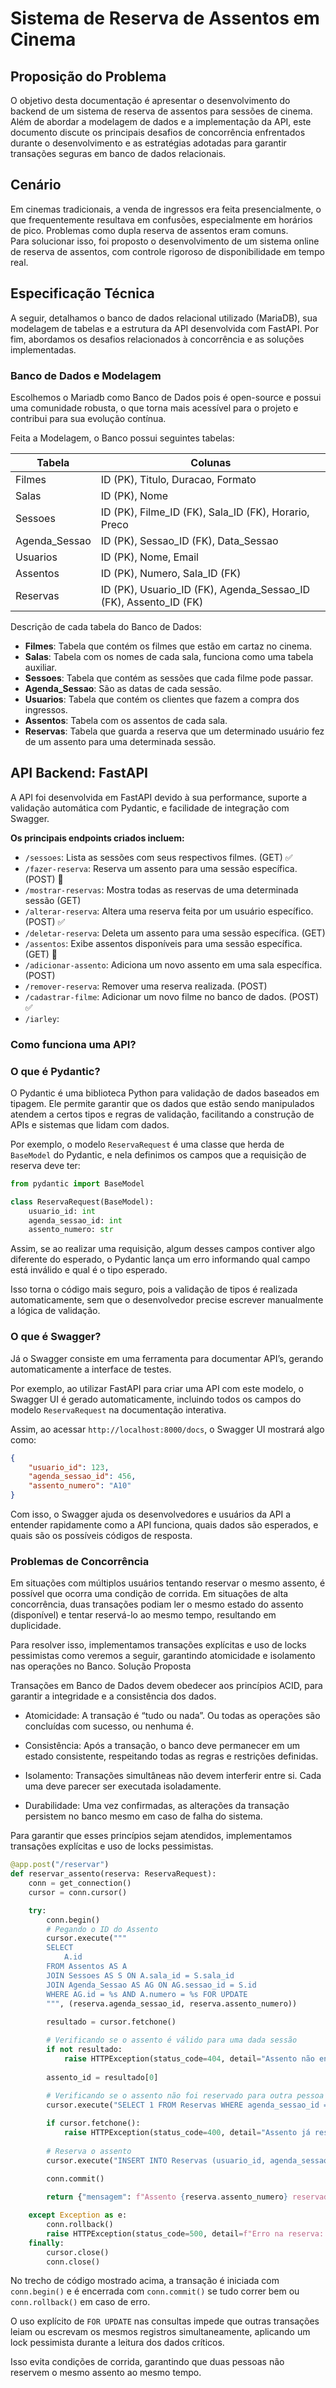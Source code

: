 # Sistema de Reserva de Assentos em Cinema 

## Proposição do Problema

O objetivo desta documentação é apresentar o desenvolvimento do backend de um sistema de reserva de assentos para sessões de cinema. Além de abordar a modelagem de dados e a implementação da API, este documento discute os principais desafios de concorrência enfrentados durante o desenvolvimento e as estratégias adotadas para garantir transações seguras em banco de dados relacionais.

## Cenário

Em cinemas tradicionais, a venda de ingressos era feita presencialmente, o que frequentemente resultava em confusões, especialmente em horários de pico. Problemas como dupla reserva de assentos eram comuns.  
Para solucionar isso, foi proposto o desenvolvimento de um sistema online de reserva de assentos, com controle rigoroso de disponibilidade em tempo real. 

## Especificação Técnica

A seguir, detalhamos o banco de dados relacional utilizado (MariaDB), sua modelagem de tabelas e a estrutura da API desenvolvida com FastAPI. Por fim, abordamos os desafios relacionados à concorrência e as soluções implementadas.

### Banco de Dados e Modelagem

Escolhemos o Mariadb como Banco de Dados pois é open-source e possui uma comunidade robusta, o que torna mais acessível para o projeto e contribui para sua evolução contínua.

Feita a Modelagem, o Banco possui seguintes tabelas:

| Tabela          | Colunas                                                          |
|-----------------|------------------------------------------------------------------|
| Filmes          | ID (PK), Titulo, Duracao, Formato                                |
| Salas           | ID (PK), Nome                                                    |
| Sessoes         | ID (PK), Filme_ID (FK), Sala_ID (FK), Horario, Preco             |
| Agenda_Sessao   | ID (PK), Sessao_ID (FK), Data_Sessao                             |
| Usuarios        | ID (PK), Nome, Email                                             |
| Assentos        | ID (PK), Numero, Sala_ID (FK)                                    |
| Reservas        | ID (PK), Usuario_ID (FK), Agenda_Sessao_ID (FK), Assento_ID (FK) |

Descrição de cada tabela do Banco de Dados:

- **Filmes**: Tabela que contém os filmes que estão em cartaz no cinema.  
- **Salas**: Tabela com os nomes de cada sala, funciona como uma tabela auxiliar.  
- **Sessoes**: Tabela que contém as sessões que cada filme pode passar.  
- **Agenda_Sessao**: São as datas de cada sessão.  
- **Usuarios**: Tabela que contém os clientes que fazem a compra dos ingressos.  
- **Assentos**: Tabela com os assentos de cada sala.  
- **Reservas**: Tabela que guarda a reserva que um determinado usuário fez de um assento para uma determinada sessão.


## API Backend: FastAPI

A API foi desenvolvida em FastAPI devido à sua performance, suporte a validação automática com Pydantic, e facilidade de integração com Swagger. 

**Os principais endpoints criados incluem:**

- `/sessoes`: Lista as sessões com seus respectivos filmes. (GET) ✅  
- `/fazer-reserva`: Reserva um assento para uma sessão específica. (POST) 🔄  
- `/mostrar-reservas`: Mostra todas as reservas de uma determinada sessão (GET)  
- `/alterar-reserva`: Altera uma reserva feita por um usuário específico. (POST) ✅  
- `/deletar-reserva`: Deleta um assento para uma sessão específica. (GET)  
- `/assentos`: Exibe assentos disponíveis para uma sessão específica. (GET) 🔄  
- `/adicionar-assento`: Adiciona um novo assento em uma sala específica. (POST)  
- `/remover-reserva`: Remover uma reserva realizada. (POST)  
- `/cadastrar-filme`: Adicionar um novo filme no banco de dados. (POST) ✅  
- `/iarley`:  


### Como funciona uma API?

### O que é Pydantic?

O Pydantic é uma biblioteca Python para validação de dados baseados em tipagem. Ele permite garantir que os dados que estão sendo manipulados atendem a certos tipos e regras de validação, facilitando a construção de APIs e sistemas que lidam com dados.

Por exemplo, o modelo `ReservaRequest` é uma classe que herda de `BaseModel` do Pydantic, e nela definimos os campos que a requisição de reserva deve ter:

```python
from pydantic import BaseModel

class ReservaRequest(BaseModel):
    usuario_id: int
    agenda_sessao_id: int
    assento_numero: str
```

Assim, se ao realizar uma requisição, algum desses campos contiver algo diferente do esperado, o Pydantic lança um erro informando qual campo está inválido e qual é o tipo esperado.

Isso torna o código mais seguro, pois a validação de tipos é realizada automaticamente, sem que o desenvolvedor precise escrever manualmente a lógica de validação.

### O que é Swagger?

Já o Swagger consiste em uma ferramenta para documentar API’s, gerando automaticamente a interface de testes.

Por exemplo, ao utilizar FastAPI para criar uma API com este modelo, o Swagger UI é gerado automaticamente, incluindo todos os campos do modelo `ReservaRequest` na documentação interativa.

Assim, ao acessar `http://localhost:8000/docs`, o Swagger UI mostrará algo como:

```json
{
    "usuario_id": 123,
    "agenda_sessao_id": 456,
    "assento_numero": "A10"
}
```

Com isso, o Swagger ajuda os desenvolvedores e usuários da API a entender rapidamente como a API funciona, quais dados são esperados, e quais são os possíveis códigos de resposta.

### Problemas de Concorrência

Em situações com múltiplos usuários tentando reservar o mesmo assento, é possível que ocorra uma condição de corrida. Em situações de alta concorrência, duas transações podiam ler o mesmo estado do assento (disponível) e tentar reservá-lo ao mesmo tempo, resultando em duplicidade.

Para resolver isso, implementamos transações explícitas e uso de locks pessimistas como veremos a seguir, garantindo atomicidade e isolamento nas operações no Banco.
Solução Proposta

Transações em Banco de Dados devem obedecer aos princípios ACID, para garantir a integridade e a consistência dos dados.

- Atomicidade: A transação é “tudo ou nada”. Ou todas as operações são concluídas com sucesso, ou nenhuma é.

- Consistência: Após a transação, o banco deve permanecer em um estado consistente, respeitando todas as regras e restrições definidas.

- Isolamento: Transações simultâneas não devem interferir entre si. Cada uma deve parecer ser executada isoladamente.

- Durabilidade: Uma vez confirmadas, as alterações da transação persistem no banco mesmo em caso de falha do sistema.

Para garantir que esses princípios sejam atendidos, implementamos transações explícitas e uso de locks pessimistas.

```python
@app.post("/reservar")
def reservar_assento(reserva: ReservaRequest):
    conn = get_connection()
    cursor = conn.cursor()

    try:
        conn.begin()
        # Pegando o ID do Assento
        cursor.execute("""
        SELECT 
            A.id 
        FROM Assentos AS A 
        JOIN Sessoes AS S ON A.sala_id = S.sala_id 
        JOIN Agenda_Sessao AS AG ON AG.sessao_id = S.id 
        WHERE AG.id = %s AND A.numero = %s FOR UPDATE
        """, (reserva.agenda_sessao_id, reserva.assento_numero))
        
        resultado = cursor.fetchone()

        # Verificando se o assento é válido para uma dada sessão
        if not resultado:
            raise HTTPException(status_code=404, detail="Assento não encontrado para essa sessão.")
        
        assento_id = resultado[0]
        
        # Verificando se o assento não foi reservado para outra pessoa
        cursor.execute("SELECT 1 FROM Reservas WHERE agenda_sessao_id = %s AND assento_id = %s FOR UPDATE", (reserva.agenda_sessao_id, assento_id))

        if cursor.fetchone():
            raise HTTPException(status_code=400, detail="Assento já reservado para essa sessão.")
        
        # Reserva o assento
        cursor.execute("INSERT INTO Reservas (usuario_id, agenda_sessao_id, assento_id) VALUES (%s, %s, %s)", (reserva.usuario_id, reserva.agenda_sessao_id, assento_id))

        conn.commit()
        
        return {"mensagem": f"Assento {reserva.assento_numero} reservado com sucesso para a sessão {reserva.agenda_sessao_id}."}

    except Exception as e:
        conn.rollback()
        raise HTTPException(status_code=500, detail=f"Erro na reserva: {e}")
    finally:
        cursor.close()
        conn.close()
```

No trecho de código mostrado acima, a transação é iniciada com `conn.begin()` e é encerrada com `conn.commit()` se tudo correr bem ou `conn.rollback()` em caso de erro.

O uso explícito de `FOR UPDATE` nas consultas impede que outras transações leiam ou escrevam os mesmos registros simultaneamente, aplicando um lock pessimista durante a leitura dos dados críticos.

Isso evita condições de corrida, garantindo que duas pessoas não reservem o mesmo assento ao mesmo tempo.
